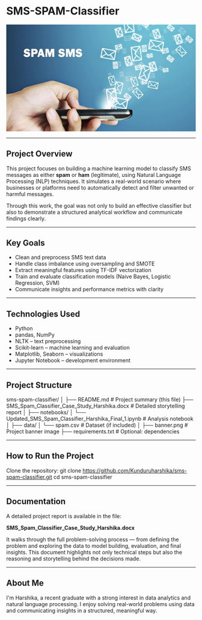 # SMS-SPAM-Classifier

[![Click to view the full case study](phan-mem-spam-sms.jpg)](SMS_Spam_Classifier_Case_Study_Harshika.docx)

---

## Project Overview

This project focuses on building a machine learning model to classify SMS messages as either **spam** or **ham** (legitimate), using Natural Language Processing (NLP) techniques. It simulates a real-world scenario where businesses or platforms need to automatically detect and filter unwanted or harmful messages.

Through this work, the goal was not only to build an effective classifier but also to demonstrate a structured analytical workflow and communicate findings clearly.

---

## Key Goals

- Clean and preprocess SMS text data  
- Handle class imbalance using oversampling and SMOTE  
- Extract meaningful features using TF-IDF vectorization  
- Train and evaluate classification models (Naive Bayes, Logistic Regression, SVM)  
- Communicate insights and performance metrics with clarity  

---

## Technologies Used

- Python  
- pandas, NumPy  
- NLTK – text preprocessing  
- Scikit-learn – machine learning and evaluation  
- Matplotlib, Seaborn – visualizations  
- Jupyter Notebook – development environment  

---

## Project Structure
sms-spam-classifier/
│
├── README.md                                # Project summary (this file)
├── SMS_Spam_Classifier_Case_Study_Harshika.docx   # Detailed storytelling report
│
├── notebooks/
│   └── Updated_SMS_Spam_Classifier_Harshika_Final_1.ipynb  # Analysis notebook
│
├── data/
│   └── spam.csv                             # Dataset (if included)
│
├── banner.png                               # Project banner image
├── requirements.txt                         # Optional: dependencies


---

## How to Run the Project

Clone the repository:
git clone https://github.com/Kunduruharshika/sms-spam-classifier.git
cd sms-spam-classifier

---

## Documentation

A detailed project report is available in the file:

**SMS_Spam_Classifier_Case_Study_Harshika.docx**

It walks through the full problem-solving process — from defining the problem and exploring the data to model building, evaluation, and final insights. This document highlights not only technical steps but also the reasoning and storytelling behind the decisions made.

---

## About Me

I'm Harshika, a recent graduate with a strong interest in data analytics and natural language processing. I enjoy solving real-world problems using data and communicating insights in a structured, meaningful way.



